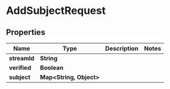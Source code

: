 # AddSubjectRequest

## Properties
Name | Type | Description | Notes
------------ | ------------- | ------------- | -------------
**streamId** | **String** |  | 
**verified** | **Boolean** |  | 
**subject** | **Map&lt;String, Object&gt;** |  | 
